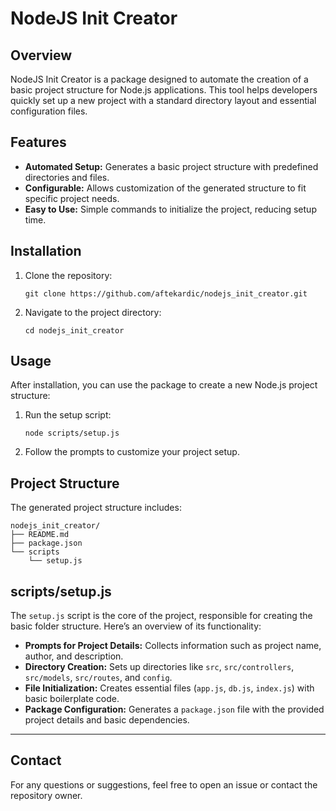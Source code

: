 NodeJS Init Creator
===================

Overview
--------

NodeJS Init Creator is a package designed to automate the creation of a basic project structure for Node.js applications. This tool helps developers quickly set up a new project with a standard directory layout and essential configuration files.

Features
--------

*   **Automated Setup:** Generates a basic project structure with predefined directories and files.
*   **Configurable:** Allows customization of the generated structure to fit specific project needs.
*   **Easy to Use:** Simple commands to initialize the project, reducing setup time.

Installation
------------

1.  Clone the repository:
    
        git clone https://github.com/aftekardic/nodejs_init_creator.git
    
2.  Navigate to the project directory:
    
        cd nodejs_init_creator
    

Usage
-----

After installation, you can use the package to create a new Node.js project structure:

1.  Run the setup script:
    
        node scripts/setup.js
    
2.  Follow the prompts to customize your project setup.

Project Structure
-----------------

The generated project structure includes:

    
    nodejs_init_creator/
    ├── README.md
    ├── package.json
    └── scripts
        └── setup.js
        

scripts/setup.js
----------------

The `setup.js` script is the core of the project, responsible for creating the basic folder structure. Here’s an overview of its functionality:

*   **Prompts for Project Details:** Collects information such as project name, author, and description.
*   **Directory Creation:** Sets up directories like `src`, `src/controllers`, `src/models`, `src/routes`, and `config`.
*   **File Initialization:** Creates essential files (`app.js`, `db.js`, `index.js`) with basic boilerplate code.
*   **Package Configuration:** Generates a `package.json` file with the provided project details and basic dependencies.

* * *

Contact
-------

For any questions or suggestions, feel free to open an issue or contact the repository owner.
